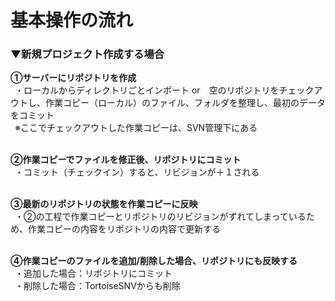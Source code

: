 # 基本操作の流れ

### ▼新規プロジェクト作成する場合

**①サーバーにリポジトリを作成** <br>
&ensp;・ローカルからディレクトリごとインポート or　空のリポジトリをチェックアウトし、作業コピー（ローカル）のファイル、フォルダを整理し、最初のデータをコミット<br>
&ensp;※ここでチェックアウトした作業コピーは、SVN管理下にある<br>
<br>

**②作業コピーでファイルを修正後、リポジトリにコミット** <br>
&ensp;・コミット（チェックイン）すると、リビジョンが＋１される<br>
<br>

**③最新のリポジトリの状態を作業コピーに反映** <br>
&ensp;・②の工程で作業コピーとリポジトリのリビジョンがずれてしまっているため、作業コピーの内容をリポジトリの内容で更新する<br>
<br>

**④作業コピーのファイルを追加/削除した場合、リポジトリにも反映する** <br>
&ensp;・追加した場合：リポジトリにコミット<br>
&ensp;・削除した場合：TortoiseSNVからも削除<br>
<br>
